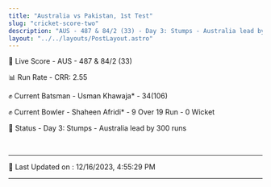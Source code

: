 ```yaml
---
title: "Australia vs Pakistan, 1st Test"
slug: "cricket-score-two"
description: "AUS - 487 & 84/2 (33) - Day 3: Stumps - Australia lead by 300 runs."
layout: "../../layouts/PostLayout.astro"
---
```


🔴 Live Score - AUS - 487 & 84/2 (33)  

📊 Run Rate - CRR: 2.55  

✊ Current Batsman - Usman Khawaja* - 34(106)  

✊ Current Bowler - Shaheen Afridi* - 9 Over 19 Run - 0 Wicket  

📑 Status - Day 3: Stumps - Australia lead by 300 runs

<br />

***

📝 Last Updated on : 12/16/2023, 4:55:29 PM

***

